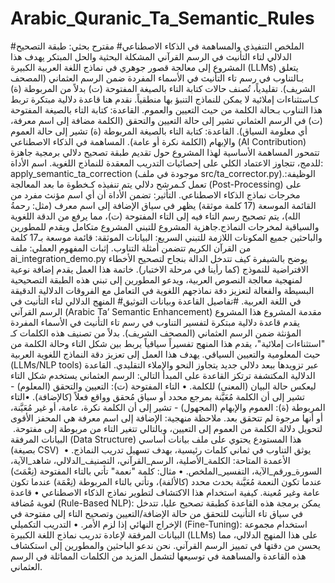 # Arabic_Quranic_Ta_Semantic_Rules
#الملخص التنفيذي والمساهمة في الذكاء الاصطناعي#
مقترح بحثي: طبقة التصحيح الدلالي لتاء التأنيث في الرسم القرآني
​المشكلة البحثية والحل المبتكر
​يهدف هذا المشروع إلى معالجة قصور جوهري في نماذج اللغة العربية الكبيرة (LLMs) يتعلق بـالتناوب في رسم تاء التأنيث في الأسماء المفردة ضمن الرسم العثماني (المصحف الشريف). تقليدياً، تُصنف حالات كتابة التاء بالصيغة المفتوحة (ت) بدلاً من المربوطة (ة) كـاستثناءات إملائية لا يمكن للنماذج التنبؤ بها منطقياً.
​نقدم هنا قاعدة دلالية مبتكرة تربط هذا التناوب بـحالة الكلمة من حيث التعيين والعموم.
​القاعدة: كتابة التاء بالصيغة المفتوحة (ت) في الرسم العثماني تشير إلى حالة التعيين والتحقق (الكلمة مضافة إلى اسم معرفة، أي معلومة السياق).
​القاعدة: كتابة التاء بالصيغة المربوطة (ة) تشير إلى حالة العموم والإبهام (الكلمة نكرة أو عامة).
​المساهمة في الذكاء الاصطناعي (AI Contribution)
​تتمحور المساهمة الأساسية لهذا المشروع حول تقديم طبقة تصحيح دلالي برمجية جاهزة للدمج، تتجاوز الاعتماد الكلي على إحصائيات التدريب المعقدة للنماذج اللغوية.
​اسم الأداة: apply_semantic_ta_correction (موجودة في ملف src/ta_corrector.py).
​الوظيفة: تعمل كـمرشح دلالي يتم تنفيذه كـخطوة ما بعد المعالجة (Post-Processing) على مخرجات نماذج الذكاء الاصطناعي.
​التأثير: تضمن الأداة أن أي اسم مؤنث مفرد من القائمة الموسعة (17 كلمة موثقة) يظهر في سياق الإضافة إلى اسم معرف (مثل: رحمةُ الله)، يتم تصحيح رسم التاء فيه إلى التاء المفتوحة (ت)، مما يرفع من الدقة اللغوية والسياقية لمخرجات النماذج.
​جاهزية المشروع للتبني
​المشروع متكامل ويقدم للمطورين والباحثين جميع المكونات اللازمة للتبني السريع:
​البيانات الموثقة: قائمة موسعة بـ17 كلمة من القرآن الكريم تتضمن أمثلة التناوب.
​إثبات المفهوم العملي: ملف ai_integration_demo.py يوضح بالشيفرة كيف تتدخل الدالة بنجاح لتصحيح الأخطاء الافتراضية للنموذج (كما رأينا في مرحلة الاختبار).
​خاتمة
​هذا العمل يقدم إضافة نوعية لمنهجية معالجة النصوص العربية، ويدعو المطورين إلى تبني هذه الطبقة التصحيحية البسيطة والفعالة لتعزيز دقة نماذجهم اللغوية في التعامل مع الفروقات الدلالية الدقيقة في اللغة العربية.
#تفاصيل القاعدة وبيانات التوثيق#
المنهج الدلالي لتاء التأنيث في الرسم القرآني (Arabic Ta’ Semantic Enhancement)
​مقدمة المشروع
​هذا المشروع يقدم قاعدة دلالية مبتكرة لتفسير التناوب في رسم تاء التأنيث في الأسماء المفردة المؤنثة ضمن الرسم العثماني (المصحف الشريف). بدلاً من تصنيف هذه الكلمات كـ "استثناءات إملائية"، يقدم هذا المنهج تفسيراً سياقياً يربط بين شكل التاء وحالة الكلمة من حيث المعلومية والتعيين السياقي. يهدف هذا العمل إلى تعزيز دقة النماذج اللغوية العربية (LLMs/NLP tools) عبر تزويدها ببعد دلالي جديد يتجاوز النحو والإملاء التقليدي.
​القاعدة الدلالية المكتشفة
​ترتكز القاعدة على المبدأ التالي: الرسم العثماني يستخدم شكل التاء ليعكس حالة البيان (المعنى) للكلمة.
• ​التاء المفتوحة (ت): التعيين والتحقق (المعلوم) - تشير إلى أن الكلمة مُعَيَّنة بمرجع محدد أو سياق مُحقق وواقع فعلاً (كالإضافة).
• ​التاء المربوطة (ة): العموم والإبهام (المجهول) - تشير إلى أن الكلمة نكرة، عامة، أو غير مُعَيَّنة، أو أنها مرجوة لم تتحقق بعد.
​ملاحظة منهجية: الإضافة إلى اسم معرفة هي المحفز الأقوى لتحويل دلالة الكلمة من العموم إلى التعيين، وبالتالي تتغير التاء من مربوطة إلى مفتوحة.
​البيانات المرفقة (Data Structure)
​هذا المستودع يحتوي على ملف بيانات أساسي (بصيغة CSV) يوثق التناوب في ثماني كلمات رئيسية، بهدف تسهيل تدريب النماذج.
• ​الأعمدة المتاحة: الكلمة_الأصلية، الرسم_القرآني، التصنيف_الدلالي، شاهد_الآية، السورة_ورقم_الآية، التفسير_الملخص.
• ​مثال: كلمة "نعمة" تأتي بالتاء المفتوحة (نِعْمَتَ) عندما تكون النعمة مُعَيَّنة بحدث محدد (كالألفة)، وتأتي بالتاء المربوطة (نِعْمَة) عندما تكون عامة وغير مُعينة.
​كيفية استخدام هذا الاكتشاف لتطوير نماذج الذكاء الاصطناعي
• ​قاعدة لغوية مُضافة (Rule-Based NLP): يمكن برمجة هذه القاعدة كطبقة تصحيح عليا، تتدخل في سياق تاء التأنيث للتحقق من حالة الإضافة/التعيين وتصحيح التاء إلى مفتوحة في الإخراج النهائي إذا لزم الأمر.
• ​التدريب التكميلي (Fine-Tuning): استخدام مجموعة البيانات المرفقة لإعادة تدريب نماذج اللغة الكبيرة (LLMs) على هذا المنهج الدلالي، مما يحسن من دقتها في تمييز الرسم القرآني.
​نحن ندعو الباحثين والمطورين إلى استكشاف هذه القاعدة والمساهمة في توسيعها لتشمل المزيد من الكلمات المماثلة في الرسم العثماني.
